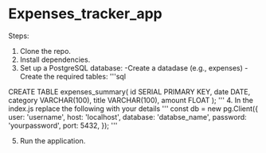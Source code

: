# Expenses_tracker_app

Steps:
1. Clone the repo.
2. Install dependencies.
3. Set up a PostgreSQL database:
   -Create a datadase (e.g., expenses)
   -Create the required tables:
   '''sql

  CREATE TABLE expenses_summary(
    id SERIAL PRIMARY KEY,
    date DATE,
    category VARCHAR(100),
    title VARCHAR(100),
    amount FLOAT
);
   '''
4. In the index.js replace the following with your details
'''
  const db = new pg.Client({
  user: 'username',
  host: 'localhost',
  database: 'databse_name',
  password: 'yourpassword',
  port: 5432,
  });
'''

5. Run the application.
